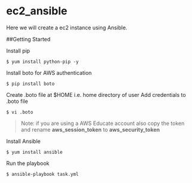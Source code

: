 # ec2_ansible
Here we will create a ec2 instance using Ansible.

##Getting Started

Install pip 
```
$ yum install python-pip -y
```
Install boto for AWS authentication
```
$ pip install boto
```
Create .boto file at $HOME i.e. home directory of user
Add credentials to .boto file
```
$ vi .boto
```
> Note: if you are using a AWS Educate account also copy the token and rename **aws_session_token** to **aws_security_token**

Install Ansible
```
$ yum install ansible
```
Run the playbook
```
$ ansible-playbook task.yml
```
